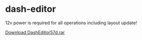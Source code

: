 # dash-editor

12v power is required for all operations including layout update!


[Download DashEditor57d.rar](https://github.com/rusefi/chicago-dash-docs/raw/refs/heads/main/dash-editor/DashEditor57d.rar)
